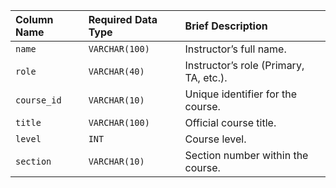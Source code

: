 | Column Name       | Required Data Type | Brief Description |
| :---------------- | :----------------- | :---------------- |
| `name`            | `VARCHAR(100)`     | Instructor’s full name. |
| `role`            | `VARCHAR(40)`      | Instructor’s role (Primary, TA, etc.). |
| `course_id`       | `VARCHAR(10)`      | Unique identifier for the course. |
| `title`           | `VARCHAR(100)`     | Official course title. |
| `level`           | `INT`              | Course level. |
| `section`         | `VARCHAR(10)`      | Section number within the course. |
